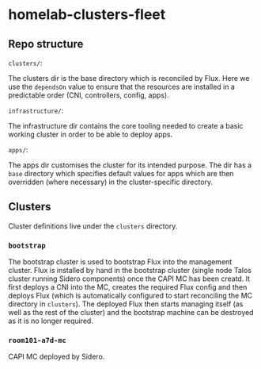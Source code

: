# homelab-clusters-fleet

## Repo structure

`clusters/`:

The clusters dir is the base directory which is reconciled by Flux. Here we use the `dependsOn` value to ensure that the resources are installed in a predictable order (CNI, controllers, config, apps).

`infrastructure/`:

The infrastructure dir contains the core tooling needed to create a basic working cluster in order to be able to deploy apps.

`apps/`:

The apps dir customises the cluster for its intended purpose. The dir has a `base` directory which specifies default values for apps which are then overridden (where necessary) in the cluster-specific directory.

## Clusters

Cluster definitions live under the `clusters` directory.

### `bootstrap`

The bootstrap cluster is used to bootstrap Flux into the management cluster. Flux is installed by hand in the bootstrap cluster (single node Talos cluster running Sidero components) once the CAPI MC has been creatd. It first deploys a CNI into the MC, creates the required Flux config and then deploys Flux (which is automatically configured to start reconciling the MC directory in `clusters`). The deployed Flux then starts managing itself (as well as the rest of the cluster) and the bootstrap machine can be destroyed as it is no longer required.

### `room101-a7d-mc`

CAPI MC deployed by Sidero.
